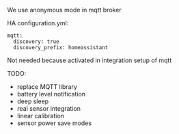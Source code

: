 We use anonymous mode in mqtt broker


HA configuration.yml:

~~~~~~
mqtt:
  discovery: true
  discovery_prefix: homeassistant
~~~~~~

Not needed because activated in integration setup of mqtt


TODO:

* replace MQTT library
* battery level notification
* deep sleep
* real sensor integration
* linear calibration
* sensor power save modes
